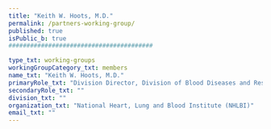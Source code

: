 ```yaml
---
title: "Keith W. Hoots, M.D."
permalink: /partners-working-group/
published: true
isPublic_b: true
########################################

type_txt: working-groups
workingGroupCategory_txt: members
name_txt: "Keith W. Hoots, M.D."
primaryRole_txt: "Division Director, Division of Blood Diseases and Resources"
secondaryRole_txt: ""
division_txt: ""
organization_txt: "National Heart, Lung and Blood Institute (NHLBI)"
email_txt: ""
---
```

